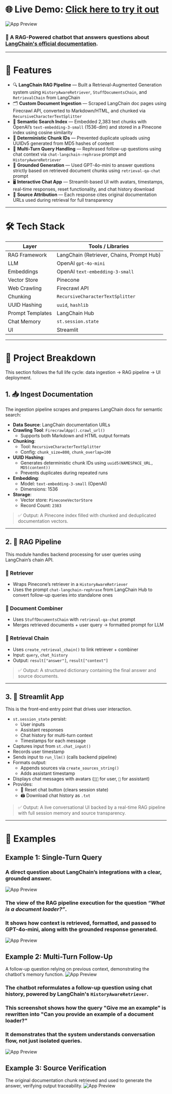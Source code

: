 # 🌐 **Live Demo**: [Click here to try it out](https://zhang-chatbot.streamlit.app/)

![App Preview](https://github.com/z43zhang/langchain-chatbot/blob/main/assets/main1.png)

### 📒 A RAG-Powered chatbot that answers questions about [LangChain's official documentation](https://python.langchain.com/). 

---

# 🚀 Features

* 🔍 **LangChain RAG Pipeline** — Built a Retrieval-Augmented Generation system using `HistoryAwareRetriever`, `StuffDocumentsChain`, and `RetrievalChain` from LangChain
* 🗂️ **Custom Document Ingestion** — Scraped LangChain doc pages using Firecrawl API, converted to Markdown/HTML, and chunked via `RecursiveCharacterTextSplitter`
* 🧠 **Semantic Search Index** — Embedded 2,383 text chunks with OpenAI’s `text-embedding-3-small` (1536-dim) and stored in a Pinecone index using cosine similarity
* 🧬 **Deterministic Chunk IDs** — Prevented duplicate uploads using UUIDv5 generated from MD5 hashes of content
* 🔄 **Multi-Turn Query Handling** — Rephrased follow-up questions using chat context via `chat-langchain-rephrase` prompt and `HistoryAwareRetriever`
* 🤖 **Grounded Generation** — Used GPT-4o-mini to answer questions strictly based on retrieved document chunks using `retrieval-qa-chat` prompt
* 🖥️ **Interactive Chat App** — Streamlit-based UI with avatars, timestamps, real-time responses, reset functionality, and chat history download
* 🔗 **Source Attribution** — Each response cites original documentation URLs used during retrieval for full transparency

---

# 🛠️ Tech Stack

| Layer            | Tools / Libraries                                      |
|------------------|--------------------------------------------------------|
| RAG Framework    | LangChain (Retriever, Chains, Prompt Hub)              |
| LLM              | OpenAI `gpt-4o-mini`                                   |
| Embeddings       | OpenAI `text-embedding-3-small`                        |
| Vector Store     | Pinecone                                               |
| Web Crawling     | Firecrawl API                                          |
| Chunking         | `RecursiveCharacterTextSplitter`                       |
| UUID Hashing     | `uuid`, `hashlib`                                      |
| Prompt Templates | LangChain Hub                                          |
| Chat Memory      | `st.session.state`                                     |
| UI               | Streamlit                                              |

---

# 🔬 Project Breakdown

This section follows the full life cycle: data ingestion → RAG pipeline → UI deployment.

## 1. 📥 Ingest Documentation 

The ingestion pipeline scrapes and prepares LangChain docs for semantic search:

- **Data Source**: LangChain documentation URLs
- **Crawling Tool**: `FirecrawlApp().crawl_url()`
  - Supports both Markdown and HTML output formats
- **Chunking**: 
  - Tool: `RecursiveCharacterTextSplitter`  
  - Config: `chunk_size=800`, `chunk_overlap=100`
- **UUID Hashing**: 
  - Generates deterministic chunk IDs using `uuid5(NAMESPACE_URL, MD5(content))`  
  - Prevents duplicates during repeated runs
- **Embedding**: 
  - Model: `text-embedding-3-small` (OpenAI)
  - Dimensions: 1536
- **Storage**: 
  - Vector store: `PineconeVectorStore`
  - Record Count: `2383`

> ✅ Output: A Pinecone index filled with chunked and deduplicated documentation vectors.

---

## 2. 🔧 RAG Pipeline

This module handles backend processing for user queries using LangChain’s chain API.

### 🔹 Retriever
   - Wraps Pinecone’s retriever in a `HistoryAwareRetriever`  
   - Uses the prompt `chat-langchain-rephrase` from LangChain Hub to convert follow-up queries into standalone ones

### 🔹 Document Combiner  
   - Uses `StuffDocumentsChain` with `retrieval-qa-chat` prompt  
   - Merges retrieved documents + user query → formatted prompt for LLM

### 🔹 Retrieval Chain
   - Uses `create_retrieval_chain()` to link retriever + combiner  
   - Input: `query`, `chat_history`  
   - Output: `result["answer"]`, `result["context"]`

> ✅ Output: A structured dictionary containing the final answer and source documents.

---

## 3. 💬 Streamlit App 

This is the front-end entry point that drives user interaction.

- `st.session_state` persist:
  - User inputs
  - Assistant responses
  - Chat history for multi-turn context
  - Timestamps for each message
- Captures input from `st.chat_input()`
- Records user timestamp
- Sends input to `run_llm()` (calls backend pipeline)
- Formats output:
  - Appends sources via `create_sources_string()`
  - Adds assistant timestamp
- Displays chat messages with avatars (`🧑‍💻` for user, `🤖` for assistant)
- Provides:
  - 🔄 Reset chat button (clears session state)
  - 🖨️ Download chat history as `.txt`

> ✅ Output: A live conversational UI backed by a real-time RAG pipeline with full session memory and source transparency.

---

# 🧪 Examples

## Example 1: Single-Turn Query

### A direct question about LangChain’s integrations with a clear, grounded answer.
![App Preview](https://github.com/z43zhang/langchain-chatbot/blob/main/assets/main2.png)

### The view of the RAG pipeline execution for the question _“What is a document loader?”_. 
### It shows how context is retrieved, formatted, and passed to GPT-4o-mini, along with the grounded response generated.
![App Preview](https://github.com/z43zhang/langchain-chatbot/blob/main/assets/rag.png)


## Example 2: Multi-Turn Follow-Up

A follow-up question relying on previous context, demonstrating the chatbot's memory function.
![App Preview](https://github.com/z43zhang/langchain-chatbot/blob/main/assets/history1.png)

### The chatbot reformulates a follow-up question using chat history, powered by LangChain's `HistoryAwareRetriever`.  
### This screenshot shows how the query "Give me an example" is rewritten into "Can you provide an example of a document loader?"  
### It demonstrates that the system understands conversation flow, not just isolated queries.
![App Preview](https://github.com/z43zhang/langchain-chatbot/blob/main/assets/rewriting.png)


## Example 3: Source Verification

The original documentation chunk retrieved and used to generate the answer, verifying output traceability.
![App Preview](https://github.com/z43zhang/langchain-chatbot/blob/main/assets/source.png)



